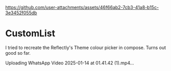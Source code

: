 
https://github.com/user-attachments/assets/46f66ab2-7cb3-41a8-b15c-3e3452f055db
# CustomList
I tried to recreate the Reflectly's Theme colour picker in compose.
Turns out good so far.


Uploading WhatsApp Video 2025-01-14 at 01.41.42 (1).mp4…
